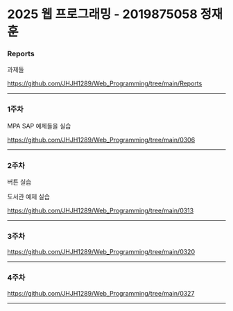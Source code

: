 # 2025 웹 프로그래밍 - 2019875058 정재훈

### Reports

과제들

<https://github.com/JHJH1289/Web_Programming/tree/main/Reports>

---

### 1주차

MPA SAP 예제들을 실습

<https://github.com/JHJH1289/Web_Programming/tree/main/0306>

---

### 2주차

버튼 실습

도서관 예제 실습

<https://github.com/JHJH1289/Web_Programming/tree/main/0313>

---

### 3주차

<https://github.com/JHJH1289/Web_Programming/tree/main/0320>

---

### 4주차

<https://github.com/JHJH1289/Web_Programming/tree/main/0327>

---
